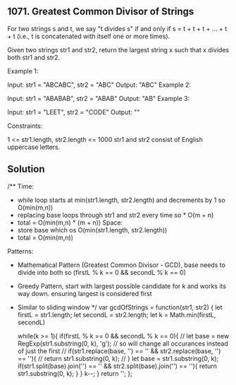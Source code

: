 ## 1071. Greatest Common Divisor of Strings

For two strings s and t, we say "t divides s" if and only if s = t + t + t + ... + t + t (i.e., t is concatenated with itself one or more times).

Given two strings str1 and str2, return the largest string x such that x divides both str1 and str2.

 

Example 1:

Input: str1 = "ABCABC", str2 = "ABC"
Output: "ABC"
Example 2:

Input: str1 = "ABABAB", str2 = "ABAB"
Output: "AB"
Example 3:

Input: str1 = "LEET", str2 = "CODE"
Output: ""
 

Constraints:

1 <= str1.length, str2.length <= 1000
str1 and str2 consist of English uppercase letters.

## Solution ##

/**
 Time:
 - while loop starts at min(str1.length, str2.length) and decrements by 1 so O(min(m,n))
 - replacing base loops through str1 and str2 every time so * O(m + n)
 - total = O(min(m,n) * (m + n))
 Space:
 - store base which os O(min(str1.length, str2.length))
 - total = O(min(m,n))

 Patterns:
 - Mathematical Pattern (Greatest Common Divisor - GCD), base needs to divide into both so (firstL % k == 0 && secondL % k == 0)
 - Greedy Pattern, start with largest possible candidate for k and works its way down. ensuring largest is considered first
 - Similar to sliding window
 */
var gcdOfStrings = function(str1, str2) {
    let firstL = str1.length;
    let secondL = str2.length;
    let k = Math.min(firstL, secondL)

    while(k >= 1){
        if(firstL % k == 0 && secondL % k == 0){
            // let base = new RegExp(str1.substring(0, k), 'g'); // so will change all occurances instead of just the first
            // if(str1.replace(base, '') == '' && str2.replace(base, '') == ''){
            //     return str1.substring(0, k);
            // }
            let base = str1.substring(0, k);
            if(str1.split(base).join('') == '' && str2.split(base).join('') == ''){
                return str1.substring(0, k);
            }
        }
        k--;
    }
    return '';
};